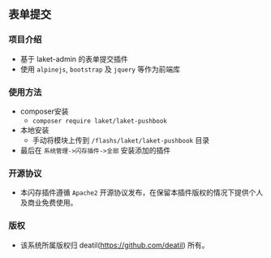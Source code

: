 ## 表单提交


### 项目介绍

*  基于 laket-admin 的表单提交插件
*  使用 `alpinejs`, `bootstrap` 及 `jquery` 等作为前端库


### 使用方法 

*  composer安装
    * `composer require laket/laket-pushbook`
*  本地安装
    *  手动将模块上传到 `/flashs/laket/laket-pushbook` 目录
*  最后在 `系统管理->闪存插件->全部` 安装添加的插件


### 开源协议

*  本闪存插件遵循 `Apache2` 开源协议发布，在保留本插件版权的情况下提供个人及商业免费使用。 


### 版权

*  该系统所属版权归 deatil(https://github.com/deatil) 所有。
